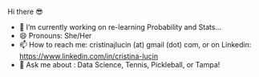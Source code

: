 Hi there :sunglasses:

- 🔭 I’m currently working on re-learning Probability and Stats...
- 😄 Pronouns: She/Her
- 📫 How to reach me: cristinajlucin (at) gmail (dot) com, or on Linkedin: https://www.linkedin.com/in/cristina-lucin
- 💬 Ask me about : Data Science, Tennis, Pickleball, or Tampa!
